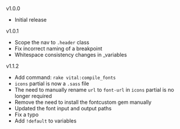 v1.0.0
  - Initial release

v1.0.1
  - Scope the nav to `.header` class
  - Fix incorrect naming of a breakpoint
  - Whitespace consistency changes in _variables

v1.1.2
  - Add command: `rake vital:compile_fonts`
  - `icons` partial is now a `.sass` file
  - The need to manually rename `url` to `font-url` in `icons` partial is no longer required
  - Remove the need to install the fontcustom gem manually
  - Updated the font input and output paths
  - Fix a typo
  - Add `!default` to variables
